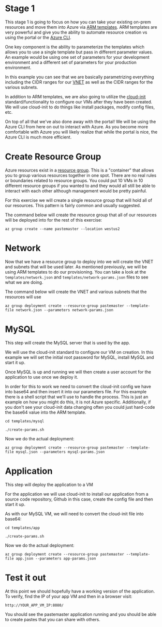 # Stage 1

This stage 1 is going to focus on how you can take your existing on-prem resources and
move them into Azure via [ARM templates](https://docs.microsoft.com/en-us/azure/azure-resource-manager/resource-group-overview#template-deployment). 
ARM templates are very powerful and give you the ability to automate resource creation vs 
using the portal or the [Azure CLI](https://docs.microsoft.com/en-us/cli/azure/?view=azure-cli-latest). 

One key component is the ability to parameterize the templates which allows you to use
a single template but pass in different parameter values. An example would be using one
set of parameters for your development environment and a different set of parameters for
your production environment.

In this example you can see that we are basically parametrizing everything including the
CIDR ranges for our [VNET](https://docs.microsoft.com/en-us/azure/virtual-network/virtual-networks-overview) as well as the CIDR ranges for the various subnets.


In addition to ARM templates, we are also going to utilize the [cloud-init](https://cloud-init.io/) standard/functionality
to configure our VMs after they have been created. We will use cloud-init to do things like
install packages, modify config files, etc.


On top of all that we've also done away with the portal! We will be using the Azure CLI from here
on out to interact with Azure. As you become more comfortable with Azure you will likely realize
that while the portal is nice, the Azure CLI is much more efficient.


# Create Resource Group

Azure resources exist in a [resource group](https://docs.microsoft.com/en-us/azure/azure-resource-manager/resource-group-overview#resource-groups). 
This is a "container" that allows you to group
various resources together in one spot. There are no real rules or boundaries related to
resource groups. You could put 10 VMs in 10 different resource groups if you wanted to and
they would all still be able to interact with each other although management would be pretty 
painful.

For this exercise we will create a single resource group that will hold all of our
resources. This pattern is fairly common and usually suggested.

The command below will create the resource group that all of our resources will be 
deployed into for the rest of this exercise:

`az group create --name pastemaster --location westus2`

# Network

Now that we have a resource group to deploy into we will create the VNET and subnets
that will be used later. As mentioned previously, we will be using ARM templates to
do our provisioning. You can take a look at the `templates/network.json` and 
`templates/network-params.json` files to see what we are doing.

The command below will create the VNET and various subnets that the resources will use

`az group deployment create --resource-group pastemaster --template-file network.json --parameters network-params.json`  


# MySQL
This step will create the MySQL server that is used by the app.


We will use the cloud-init standard to configure our VM on creation. In this example
we will set the initial root password for MySQL, install MySQL and start it up. 

Once MySQL is up and running we will then create a user account for the application to
use once we deploy it.

In order for this to work we need to convert the cloud-init config we have into base64
and then insert it into our parameters file. For this example there is a shell script that we'll
use to handle the process. This is just an example on how you might do
this, it is not Azure specific. Additionally, if you don't see your cloud-init data changing
often you could just hard-code the base64 value into the ARM template.

`cd templates/mysql`
    
    
`./create-params.sh`

Now we do the actual deployment:

`az group deployment create --resource-group pastemaster --template-file mysql.json --parameters mysql-params.json`

    
# Application
This step will deploy the application to a VM

For the application we will use cloud-init to install our application from a source code repository, Github in 
this case, create the config file and then start it up.


As with our MySQL VM, we will need to convert the cloud-init file into base64: 


`cd templates/app`
    
    
`./create-params.sh`

Now we do the actual deployment:

`az group deployment create --resource-group pastemaster --template-file app.json --parameters app-params.json`


# Test it out

At this point we should hopefully have a working version of the application. To verify, find the IP of your app VM and then in a browser visit:


`http://YOUR_APP_VM_IP:8080/`


You should see the pastemaster application running and you should be able to create pastes
that you can share with others.
